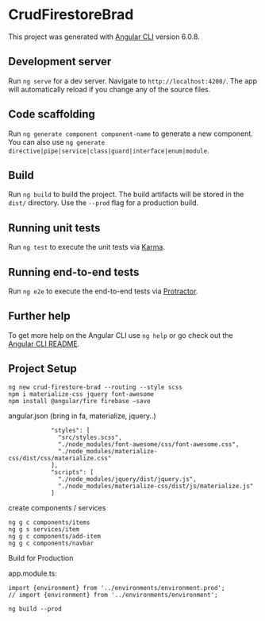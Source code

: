# CrudFirestoreBrad

This project was generated with [Angular CLI](https://github.com/angular/angular-cli) version 6.0.8.

## Development server

Run `ng serve` for a dev server. Navigate to `http://localhost:4200/`. The app will automatically reload if you change any of the source files.

## Code scaffolding

Run `ng generate component component-name` to generate a new component. You can also use `ng generate directive|pipe|service|class|guard|interface|enum|module`.

## Build

Run `ng build` to build the project. The build artifacts will be stored in the `dist/` directory. Use the `--prod` flag for a production build.

## Running unit tests

Run `ng test` to execute the unit tests via [Karma](https://karma-runner.github.io).

## Running end-to-end tests

Run `ng e2e` to execute the end-to-end tests via [Protractor](http://www.protractortest.org/).

## Further help

To get more help on the Angular CLI use `ng help` or go check out the [Angular CLI README](https://github.com/angular/angular-cli/blob/master/README.md).

## Project Setup

```
ng new crud-firestore-brad --routing --style scss
npm i materialize-css jquery font-awesome
npm install @angular/fire firebase —save
```

angular.json (bring in fa, materialize, jquery..)
```
            "styles": [
              "src/styles.scss",
              "./node_modules/font-awesome/css/font-awesome.css",
              "./node_modules/materialize-css/dist/css/materialize.css"
            ],
            "scripts": [
              "./node_modules/jquery/dist/jquery.js",
              "./node_modules/materialize-css/dist/js/materialize.js"
            ]
```

create components / services

```
ng g c components/items
ng g s services/item
ng g c components/add-item
ng g c components/navbar  

```

Build for Production

app.module.ts:
```
import {environment} from '../environments/environment.prod';
// import {environment} from '../environments/environment';
```

```
ng build --prod

```
